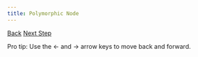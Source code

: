 ```yaml
---
title: Polymorphic Node
---
```


<a id="prev" class="btn btn-basic" href="{% link _docs/polymorphic-python.md %}">Back</a>
<a id="next" class="btn btn-primary" href="{% link _docs/crud-tutorials.md %}">Next Step</a>
<p class="keyboard-tip">Pro tip: Use the <- and -> arrow keys to move back and forward.</p>

